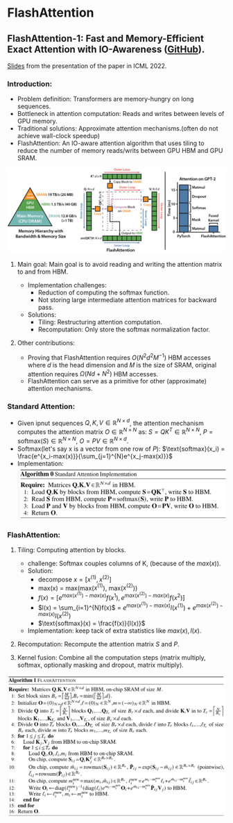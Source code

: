 # FlashAttention


## FlashAttention-1: Fast and Memory-Efficient Exact Attention with IO-Awareness ([GitHub](https://github.com/Dao-AILab/flash-attention?tab=readme-ov-file)).
[Slides](./flash-attention-slides.pdf) from the presentation of the paper in ICML 2022.

### Introduction:
- Problem definition: Transformers are memory-hungry on long sequences.
- Bottleneck in attention computation: Reads and writes between levels of GPU memory.
- Traditional solutions: Approximate attention mechanisms.(often do not achieve wall-clock speedup)
- FlashAttention: An IO-aware attention algorithm that uses tiling to reduce the number of memory reads/writs between
GPU HBM and GPU SRAM.

![alt text](image.png)

1. Main goal: Main goal is to avoid reading and writing the attention matrix to and from HBM.
    - Implementation challenges:
        - Reduction of computing the softmax function.
        - Not storing large intermediate attention matrices for backward pass. 
    - Solutions:
        - Tiling: Restructuring attention computation.
        - Recomputation: Only store the softmax normalization factor.

2. Other contributions:
    - Proving that FlashAttention requires $O(N^2d^2M^{-1})$ HBM accesses where 𝑑 is the head dimension and 𝑀 is the size of SRAM, 
    original attention requires $Ω(Nd+N^2)$ HBM accesses.
    - FlashAttention can serve as a primitive for other (approximate) attention mechanisms.

### Standard Attention: 
- Given ipnut sequences $Q, K, V \in \mathbb{R}^{N \times d}$, the attention mechanism computes the attention matrix $O \in \mathbb{R}^{N \times N}$ as:
    $S = QK^T\in \mathbb{R}^{N \times N}$, $P = \text{softmax}(S) \in \mathbb{R}^{N \times N}$, $O = PV \in \mathbb{R}^{N \times d}$.
- Softmax(let's say x is a vector from one row of $P$):
    $\text{softmax}(x_i) = \frac{e^{x_i-max(x)}}{\sum_{j=1}^{N}e^{x_j-max(x)}}$
- Implementation:
![alt text](image-1.png)

### FlashAttention:
1. Tiling: Computing attention by blocks.
    - challenge: Softmax couples columns of K, (because of the $max(x)$).
    - Solution: 
        - decompose $x = [x^{(1)}, x^{(2)}]$
        - max(x) = max(max($x^{(1)}$), max($x^{(2)}$))
        - $f(x) = [e^{max(x^{(1)})-max(x)}f(x^{1}), e^{max(x^{(2)})-max(x)}f(x^{2})]$
        - $l(x) = \sum_{i=1}^{N}f(x)$ = $e^{max(x^{(1)})-max(x)}l(x^{(1)}) + e^{max(x^{(2)})-max(x)}l(x^{(2)})$
        - $\text{softmax}(x) = \frac{f(x)}{l(x)}$
    - Implementation: keep tack of extra statistics like $max(x), l(x)$.

2. Recomputation: Recompute the attention matrix $S$ and $P$.

3. Kernel fusion: Combine all the computation steps (matrix multiply, softmax, optionally masking and dropout, matrix multiply).

![alt text](image-2.png)